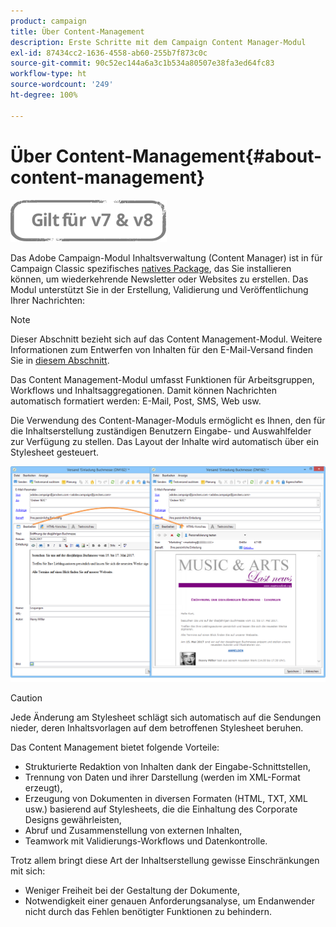 ```yaml
---
product: campaign
title: Über Content-Management
description: Erste Schritte mit dem Campaign Content Manager-Modul
exl-id: 87434cc2-1636-4558-ab60-255b7f873c0c
source-git-commit: 90c52ec144a6a3c1b534a80507e38fa3ed64fc83
workflow-type: ht
source-wordcount: '249'
ht-degree: 100%

---
```


# Über Content-Management{#about-content-management}

![](../../assets/common.svg)

Das Adobe Campaign-Modul Inhaltsverwaltung (Content Manager) ist in für Campaign Classic spezifisches [natives Package](../../installation/using/installing-campaign-standard-packages.md), das Sie installieren können, um wiederkehrende Newsletter oder Websites zu erstellen. Das Modul unterstützt Sie in der Erstellung, Validierung und Veröffentlichung Ihrer Nachrichten:

>[!NOTE]
>
>Dieser Abschnitt bezieht sich auf das Content Management-Modul. Weitere Informationen zum Entwerfen von Inhalten für den E-Mail-Versand finden Sie in [diesem Abschnitt](defining-the-email-content.md).

Das Content Management-Modul umfasst Funktionen für Arbeitsgruppen, Workflows und Inhaltsaggregationen. Damit können Nachrichten automatisch formatiert werden: E-Mail, Post, SMS, Web usw.

Die Verwendung des Content-Manager-Moduls ermöglicht es Ihnen, den für die Inhaltserstellung zuständigen Benutzern Eingabe- und Auswahlfelder zur Verfügung zu stellen. Das Layout der Inhalte wird automatisch über ein Stylesheet gesteuert.

![](assets/s_ncs_content_create_content_sample.png)

>[!CAUTION]
>
>Jede Änderung am Stylesheet schlägt sich automatisch auf die Sendungen nieder, deren Inhaltsvorlagen auf dem betroffenen Stylesheet beruhen.

Das Content Management bietet folgende Vorteile:

* Strukturierte Redaktion von Inhalten dank der Eingabe-Schnittstellen,
* Trennung von Daten und ihrer Darstellung (werden im XML-Format erzeugt),
* Erzeugung von Dokumenten in diversen Formaten (HTML, TXT, XML usw.) basierend auf Stylesheets, die die Einhaltung des Corporate Designs gewährleisten,
* Abruf und Zusammenstellung von externen Inhalten,
* Teamwork mit Validierungs-Workflows und Datenkontrolle.

Trotz allem bringt diese Art der Inhaltserstellung gewisse Einschränkungen mit sich:

* Weniger Freiheit bei der Gestaltung der Dokumente,
* Notwendigkeit einer genauen Anforderungsanalyse, um Endanwender nicht durch das Fehlen benötigter Funktionen zu behindern.
